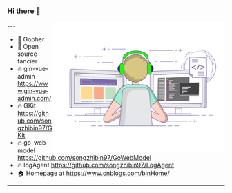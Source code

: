 ### Hi there 👋


<img align="right"  width="400px" src="./developer-github.gif"  />
---

- 🔭 Gopher
- 🌱 Open source fancier
- 🔥 gin-vue-admin https://www.gin-vue-admin.com/
- 🔥 GKit https://github.com/songzhibin97/GKit
- 🔥 go-web-model https://github.com/songzhibin97/GoWebModel
- 🔥 logAgent https://github.com/songzhibin97/LogAgent 
- 🏠 Homepage at https://www.cnblogs.com/binHome/

---
